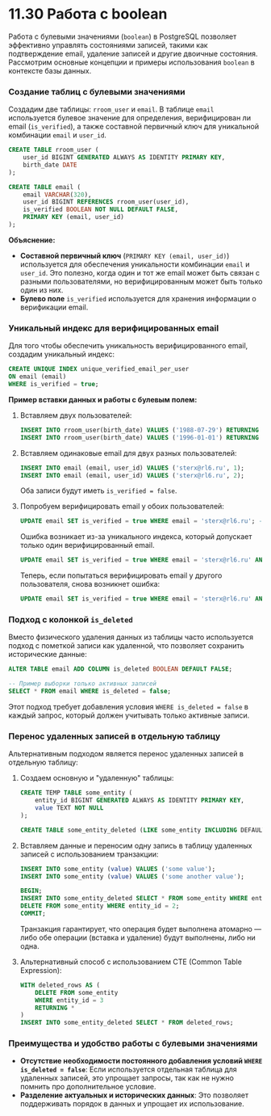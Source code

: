 # 11.30 Работа с boolean

Работа с булевыми значениями (`boolean`) в PostgreSQL позволяет эффективно управлять состояниями записей, такими как подтверждение email, удаление записей и другие двоичные состояния. Рассмотрим основные концепции и примеры использования `boolean` в контексте базы данных.

### Создание таблиц с булевыми значениями

Создадим две таблицы: `rroom_user` и `email`. В таблице `email` используется булевое значение для определения, верифицирован ли email (`is_verified`), а также составной первичный ключ для уникальной комбинации `email` и `user_id`.

```sql
CREATE TABLE rroom_user (
    user_id BIGINT GENERATED ALWAYS AS IDENTITY PRIMARY KEY,
    birth_date DATE
);

CREATE TABLE email (
    email VARCHAR(320),
    user_id BIGINT REFERENCES rroom_user(user_id),
    is_verified BOOLEAN NOT NULL DEFAULT FALSE,
    PRIMARY KEY (email, user_id)
);
```

**Объяснение:**

- **Составной первичный ключ** (`PRIMARY KEY (email, user_id)`) используется для обеспечения уникальности комбинации `email` и `user_id`. Это полезно, когда один и тот же email может быть связан с разными пользователями, но верифицированным может быть только один из них.
- **Булево поле** `is_verified` используется для хранения информации о верификации email.

### Уникальный индекс для верифицированных email

Для того чтобы обеспечить уникальность верифицированного email, создадим уникальный индекс:

```sql
CREATE UNIQUE INDEX unique_verified_email_per_user
ON email (email)
WHERE is_verified = true;
```

**Пример вставки данных и работы с булевым полем:**

1. Вставляем двух пользователей:
    
    ```sql
    INSERT INTO rroom_user(birth_date) VALUES ('1988-07-29') RETURNING user_id; -- 1
    INSERT INTO rroom_user(birth_date) VALUES ('1996-01-01') RETURNING user_id; -- 2
    ```
    
2. Вставляем одинаковые email для двух разных пользователей:
    
    ```sql
    INSERT INTO email (email, user_id) VALUES ('sterx@rl6.ru', 1);
    INSERT INTO email (email, user_id) VALUES ('sterx@rl6.ru', 2);
    ```
    
    Оба записи будут иметь `is_verified = false`.
    
3. Попробуем верифицировать email у обоих пользователей:
    
    ```sql
    UPDATE email SET is_verified = true WHERE email = 'sterx@rl6.ru'; -- Ошибка, нарушение уникальности
    ```
    
    Ошибка возникает из-за уникального индекса, который допускает только один верифицированный email.
    
    ```sql
    UPDATE email SET is_verified = true WHERE email = 'sterx@rl6.ru' AND user_id = 1; -- Успешно
    ```
    
    Теперь, если попытаться верифицировать email у другого пользователя, снова возникнет ошибка:
    
    ```sql
    UPDATE email SET is_verified = true WHERE email = 'sterx@rl6.ru' AND user_id = 2; -- Ошибка
    ```
    

### Подход с колонкой `is_deleted`

Вместо физического удаления данных из таблицы часто используется подход с пометкой записи как удаленной, что позволяет сохранить исторические данные:

```sql
ALTER TABLE email ADD COLUMN is_deleted BOOLEAN DEFAULT FALSE;

-- Пример выборки только активных записей
SELECT * FROM email WHERE is_deleted = false;
```

Этот подход требует добавления условия `WHERE is_deleted = false` в каждый запрос, который должен учитывать только активные записи.

### Перенос удаленных записей в отдельную таблицу

Альтернативным подходом является перенос удаленных записей в отдельную таблицу:

1. Создаем основную и "удаленную" таблицы:
    
    ```sql
    CREATE TEMP TABLE some_entity (
        entity_id BIGINT GENERATED ALWAYS AS IDENTITY PRIMARY KEY,
        value TEXT NOT NULL
    );
    
    CREATE TABLE some_entity_deleted (LIKE some_entity INCLUDING DEFAULTS INCLUDING CONSTRAINTS INCLUDING INDEXES);
    ```
    
2. Вставляем данные и переносим одну запись в таблицу удаленных записей с использованием транзакции:
    
    ```sql
    INSERT INTO some_entity (value) VALUES ('some value');
    INSERT INTO some_entity (value) VALUES ('some another value');
    
    BEGIN;
    INSERT INTO some_entity_deleted SELECT * FROM some_entity WHERE entity_id = 2;
    DELETE FROM some_entity WHERE entity_id = 2;
    COMMIT;
    ```
    
    Транзакция гарантирует, что операция будет выполнена атомарно — либо обе операции (вставка и удаление) будут выполнены, либо ни одна.
    
3. Альтернативный способ с использованием CTE (Common Table Expression):
    
    ```sql
    WITH deleted_rows AS (
        DELETE FROM some_entity
        WHERE entity_id = 3
        RETURNING *
    )
    INSERT INTO some_entity_deleted SELECT * FROM deleted_rows;
    ```
    

### Преимущества и удобство работы с булевыми значениями

- **Отсутствие необходимости постоянного добавления условий `WHERE is_deleted = false`**: Если используется отдельная таблица для удаленных записей, это упрощает запросы, так как не нужно помнить про дополнительное условие.
- **Разделение актуальных и исторических данных**: Это позволяет поддерживать порядок в данных и упрощает их использование.